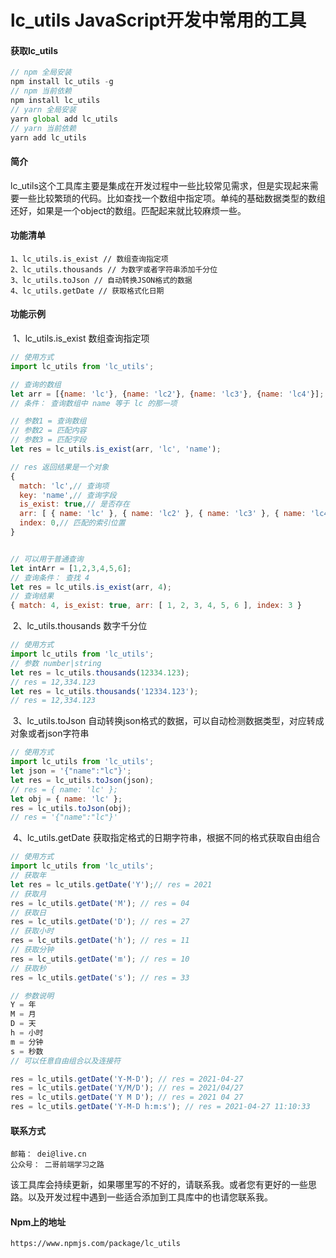 # lc_utils JavaScript开发中常用的工具

#### 获取lc_utils

```js
// npm 全局安装
npm install lc_utils -g
// npm 当前依赖
npm install lc_utils
// yarn 全局安装
yarn global add lc_utils 
// yarn 当前依赖
yarn add lc_utils
```

#### 简介

​		lc_utils这个工具库主要是集成在开发过程中一些比较常见需求，但是实现起来需要一些比较繁琐的代码。比如查找一个数组中指定项。单纯的基础数据类型的数组还好，如果是一个object的数组。匹配起来就比较麻烦一些。

#### 功能清单

```
1、lc_utils.is_exist // 数组查询指定项
2、lc_utils.thousands // 为数字或者字符串添加千分位
3、lc_utils.toJson // 自动转换JSON格式的数据
4、lc_utils.getDate // 获取格式化日期
```

#### 功能示例

​		1、lc_utils.is_exist 数组查询指定项

```js
// 使用方式
import lc_utils from 'lc_utils';

// 查询的数组
let arr = [{name: 'lc'}, {name: 'lc2'}, {name: 'lc3'}, {name: 'lc4'}];
// 条件： 查询数组中 name 等于 lc 的那一项

// 参数1 = 查询数组
// 参数2 = 匹配内容
// 参数3 = 匹配字段
let res = lc_utils.is_exist(arr, 'lc', 'name');

// res 返回结果是一个对象
{
  match: 'lc',// 查询项
  key: 'name',// 查询字段
  is_exist: true,// 是否存在
  arr: [ { name: 'lc' }, { name: 'lc2' }, { name: 'lc3' }, { name: 'lc4' } ],// 原数组
  index: 0,// 匹配的索引位置
}


// 可以用于普通查询
let intArr = [1,2,3,4,5,6];
// 查询条件： 查找 4 
let res = lc_utils.is_exist(arr, 4);
// 查询结果   
{ match: 4, is_exist: true, arr: [ 1, 2, 3, 4, 5, 6 ], index: 3 }


```

​		2、lc_utils.thousands 数字千分位

```js
// 使用方式
import lc_utils from 'lc_utils';
// 参数 number|string
let res = lc_utils.thousands(12334.123);
// res = 12,334.123
let res = lc_utils.thousands('12334.123');
// res = 12,334.123
```

​		3、lc_utils.toJson 自动转换json格式的数据，可以自动检测数据类型，对应转成对象或者json字符串

```js
// 使用方式
import lc_utils from 'lc_utils';
let json = '{"name":"lc"}';
let res = lc_utils.toJson(json);
// res = { name: 'lc' };
let obj = { name: 'lc' };
res = lc_utils.toJson(obj);
// res = '{"name":"lc"}'
```

​		4、lc_utils.getDate 获取指定格式的日期字符串，根据不同的格式获取自由组合

```js
// 使用方式
import lc_utils from 'lc_utils';
// 获取年
let res = lc_utils.getDate('Y');// res = 2021
// 获取月
res = lc_utils.getDate('M'); // res = 04
// 获取日
res = lc_utils.getDate('D'); // res = 27
// 获取小时
res = lc_utils.getDate('h'); // res = 11
// 获取分钟
res = lc_utils.getDate('m'); // res = 10
// 获取秒
res = lc_utils.getDate('s'); // res = 33

// 参数说明
Y = 年
M = 月
D = 天
h = 小时
m = 分钟
s = 秒数
// 可以任意自由组合以及连接符

res = lc_utils.getDate('Y-M-D'); // res = 2021-04-27
res = lc_utils.getDate('Y/M/D'); // res = 2021/04/27
res = lc_utils.getDate('Y M D'); // res = 2021 04 27
res = lc_utils.getDate('Y-M-D h:m:s'); // res = 2021-04-27 11:10:33

```



#### 联系方式

```
邮箱： dei@live.cn
公众号： 二哥前端学习之路
```

​		该工具库会持续更新，如果哪里写的不好的，请联系我。或者您有更好的一些思路。以及开发过程中遇到一些适合添加到工具库中的也请您联系我。

#### Npm上的地址

```
https://www.npmjs.com/package/lc_utils
```

